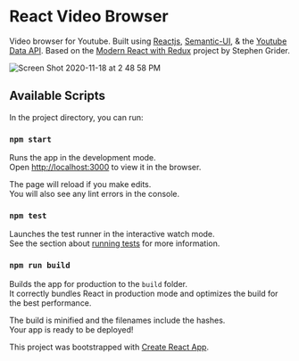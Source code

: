 # React Video Browser
Video browser for Youtube. Built using [Reactjs](https://reactjs.org/), [Semantic-UI](https://semantic-ui.com/), & the [Youtube Data API](https://developers.google.com/youtube/v3). Based on the [Modern React with Redux](https://www.udemy.com/course/react-redux/) project by Stephen Grider.

![Screen Shot 2020-11-18 at 2 48 58 PM](https://user-images.githubusercontent.com/12053461/99586335-36c6a080-29ad-11eb-8d35-f8eb50904d3c.png)

## Available Scripts

In the project directory, you can run:

### `npm start`

Runs the app in the development mode.\
Open [http://localhost:3000](http://localhost:3000) to view it in the browser.

The page will reload if you make edits.\
You will also see any lint errors in the console.

### `npm test`

Launches the test runner in the interactive watch mode.\
See the section about [running tests](https://facebook.github.io/create-react-app/docs/running-tests) for more information.

### `npm run build`

Builds the app for production to the `build` folder.\
It correctly bundles React in production mode and optimizes the build for the best performance.

The build is minified and the filenames include the hashes.\
Your app is ready to be deployed!

This project was bootstrapped with [Create React App](https://github.com/facebook/create-react-app).

